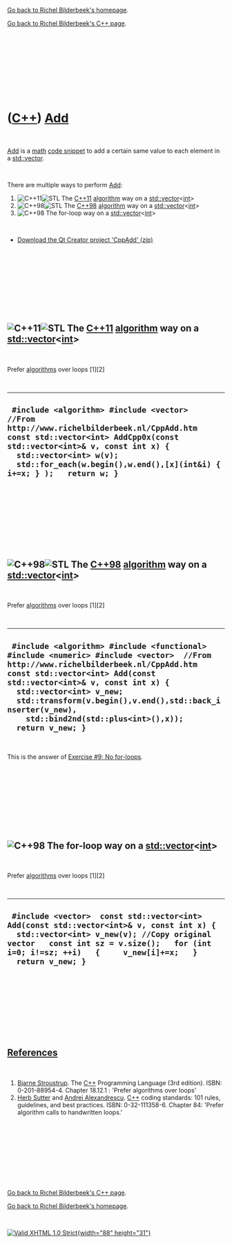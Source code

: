 [Go back to Richel Bilderbeek's homepage](index.htm).

[Go back to Richel Bilderbeek's C++ page](Cpp.htm).

 

 

 

 

 

([C++](Cpp.htm)) [Add](CppAdd.htm)
==================================

 

[Add](CppAdd.htm) is a [math](CppMath.htm) [code
snippet](CppCodeSnippets.htm) to add a certain same value to each
element in a [std::vector](CppVector.htm).

 

There are multiple ways to perform [Add](CppAdd.htm):

1.  ![C++11](PicCpp11.png)![STL](PicStl.png) The [C++11](Cpp11.htm)
    [algorithm](CppAlgorithm.htm) way on a
    [std::vector](CppVector.htm)&lt;[int](CppInt.htm)&gt;
2.  ![C++98](PicCpp98.png)![STL](PicStl.png) The [C++98](Cpp98.htm)
    [algorithm](CppAlgorithm.htm) way on a
    [std::vector](CppVector.htm)&lt;[int](CppInt.htm)&gt;
3.  ![C++98](PicCpp98.png) The for-loop way on a
    [std::vector](CppVector.htm)&lt;[int](CppInt.htm)&gt;

 

-   [Download the Qt Creator project 'CppAdd' (zip)](CppAdd.zip)

 

 

 

 

 

![C++11](PicCpp11.png)![STL](PicStl.png) The [C++11](Cpp11.htm) [algorithm](CppAlgorithm.htm) way on a [std::vector](CppVector.htm)&lt;[int](CppInt.htm)&gt;
------------------------------------------------------------------------------------------------------------------------------------------------------------

 

Prefer [algorithms](CppAlgorithm.htm) over loops \[1\]\[2\]

 

  ------------------------------------------------------------------------------------------------------------------------------------------------------------------------------------------------------------------------------------------------------------------------
  ` #include <algorithm> #include <vector>  //From http://www.richelbilderbeek.nl/CppAdd.htm const std::vector<int> AddCpp0x(const std::vector<int>& v, const int x) {   std::vector<int> w(v);   std::for_each(w.begin(),w.end(),[x](int&i) { i+=x; } );   return w; }`
  ------------------------------------------------------------------------------------------------------------------------------------------------------------------------------------------------------------------------------------------------------------------------

 

 

 

 

 

![C++98](PicCpp98.png)![STL](PicStl.png) The [C++98](Cpp98.htm) [algorithm](CppAlgorithm.htm) way on a [std::vector](CppVector.htm)&lt;[int](CppInt.htm)&gt;
------------------------------------------------------------------------------------------------------------------------------------------------------------

 

Prefer [algorithms](CppAlgorithm.htm) over loops \[1\]\[2\]

 

  -------------------------------------------------------------------------------------------------------------------------------------------------------------------------------------------------------------------------------------------------------------------------------------------------------------------------------------------------------------
  ` #include <algorithm> #include <functional> #include <numeric> #include <vector>  //From http://www.richelbilderbeek.nl/CppAdd.htm  const std::vector<int> Add(const std::vector<int>& v, const int x) {   std::vector<int> v_new;   std::transform(v.begin(),v.end(),std::back_inserter(v_new),     std::bind2nd(std::plus<int>(),x));   return v_new; }`
  -------------------------------------------------------------------------------------------------------------------------------------------------------------------------------------------------------------------------------------------------------------------------------------------------------------------------------------------------------------

 

This is the answer of [Exercise \#9: No
for-loops](CppExerciseNoForLoops.htm).

 

 

 

 

 

![C++98](PicCpp98.png) The for-loop way on a [std::vector](CppVector.htm)&lt;[int](CppInt.htm)&gt;
--------------------------------------------------------------------------------------------------

 

Prefer [algorithms](CppAlgorithm.htm) over loops \[1\]\[2\]

 

  --------------------------------------------------------------------------------------------------------------------------------------------------------------------------------------------------------------------------------------------------
  ` #include <vector>  const std::vector<int> Add(const std::vector<int>& v, const int x) {   std::vector<int> v_new(v); //Copy original vector   const int sz = v.size();   for (int i=0; i!=sz; ++i)   {     v_new[i]+=x;   }   return v_new; }`
  --------------------------------------------------------------------------------------------------------------------------------------------------------------------------------------------------------------------------------------------------

 

 

 

 

 

[References](CppReferences.htm)
-------------------------------

 

1.  [Bjarne Stroustrup](CppBjarneStroustrup.htm). The [C++](Cpp.htm)
    Programming Language (3rd edition). ISBN: 0-201-88954-4. Chapter
    18.12.1 : 'Prefer algorithms over loops'
2.  [Herb Sutter](CppHerbSutter.htm) and [Andrei
    Alexandrescu](CppAndreiAlexandrescu.htm). [C++](Cpp.htm) coding
    standards: 101 rules, guidelines, and best practices.
    ISBN: 0-32-111358-6. Chapter 84: 'Prefer algorithm calls to
    handwritten loops.'

 

 

 

 

 

[Go back to Richel Bilderbeek's C++ page](Cpp.htm).

[Go back to Richel Bilderbeek's homepage](index.htm).

 

[![Valid XHTML 1.0 Strict](valid-xhtml10.png){width="88"
height="31"}](http://validator.w3.org/check?uri=referer)
